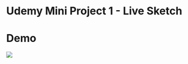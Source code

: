 # Udemy Mini Project 1 - Live Sketch
# Demo
<img src="https://user-images.githubusercontent.com/48744669/59381942-cb73aa80-8d86-11e9-9c27-f21f2e7db66e.png"/>
